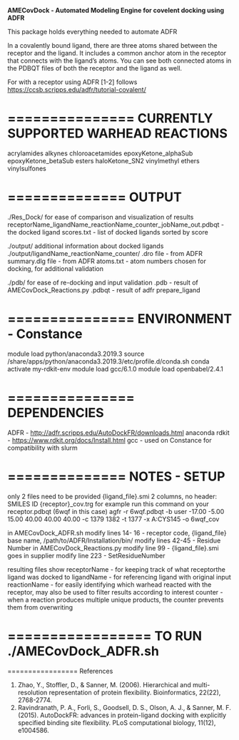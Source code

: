 **AMECovDock - Automated Modeling Engine for covelent docking using ADFR**

This package holds everything needed to automate ADFR

In a covalently bound ligand, there are three atoms shared between the receptor and the ligand. It includes a common anchor atom in the receptor that connects with the ligand’s atoms. You can see both connected atoms in the PDBQT files of both the receptor and the ligand as well.

For with a receptor using  ADFR [1-2]  follows https://ccsb.scripps.edu/adfr/tutorial-covalent/

===============
**CURRENTLY SUPPORTED WARHEAD REACTIONS**
===============
acrylamides
alkynes
chloroacetamides
epoxyKetone_alphaSub
epoxyKetone_betaSub
esters
haloKetone_SN2
vinylmethyl ethers
vinylsulfones

==============
**OUTPUT**
==============
./Res_Dock/
    for ease of comparison and visualization of results
    receptorName_ligandName_reactionName_counter_jobName_out.pdbqt - the docked ligand
    scores.txt                                                     - list of docked ligands sorted by score

./output/
    additional information about docked ligands
    ./output/ligandName_reactionName_counter/
        .dro file          - from ADFR
        summary.dlg file   - from ADFR
        atoms.txt          - atom numbers chosen for docking, for additional validation

./pdb/
    for ease of re-docking and input validation
    .pdb    - result of AMECovDock_Reactions.py
    .pdbqt  - result of adfr prepare_ligand

===============
**ENVIRONMENT** - Constance
===============
module load python/anaconda3.2019.3
source /share/apps/python/anaconda3.2019.3/etc/profile.d/conda.sh
conda activate my-rdkit-env
module load gcc/6.1.0
module load openbabel/2.4.1

===============
DEPENDENCIES
===============
ADFR - http://adfr.scripps.edu/AutoDockFR/downloads.html
anaconda
rdkit - https://www.rdkit.org/docs/Install.html
gcc - used on Constance for compatibility with slurm

==============
NOTES - SETUP
==============
only 2 files need to be provided
  {ligand_file}.smi
    2 columns, no header: SMILES ID
  {receptor}_cov.trg
    for example run this command on your receptor.pdbqt (6wqf in this case)
    agfr -r 6wqf.pdbqt -b user -17.00 -5.00 15.00 40.00 40.00 40.00 -c 1379 1382 -t 1377 -x A:CYS145 -o 6wqf_cov

in AMECovDock_ADFR.sh
  modify  lines 14- 16     - receptor code, {ligand_file} base name, /path/to/ADFR/Installation/bin/
  modify lines 42-45       - Residue Number
in AMECovDock_Reactions.py
  modify line 99           - {ligand_file}.smi goes in supplier
  modify line 223          - SetResidueNumber

resulting files show
    receptorName - for keeping track of what receptorthe ligand was docked to
    ligandName   - for referencing ligand with original input
    reactionName - for easily identifying which warhead reacted with the receptor, may also be used to filter results according to interest
    counter      - when a reaction produces multiple unique products, the counter prevents them from overwriting

=================
TO RUN
./AMECovDock_ADFR.sh
=================

=================
References

1. Zhao, Y., Stoffler, D., & Sanner, M. (2006). Hierarchical and multi-resolution representation of protein flexibility. Bioinformatics, 22(22), 2768-2774.
2. Ravindranath, P. A., Forli, S., Goodsell, D. S., Olson, A. J., & Sanner, M. F. (2015). AutoDockFR: advances in protein-ligand docking with explicitly specified binding site flexibility. PLoS computational biology, 11(12), e1004586.
